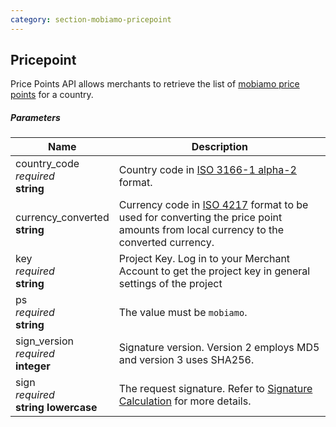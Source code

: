 ```yaml
---
category: section-mobiamo-pricepoint
---
```


## Pricepoint

Price Points API allows merchants to retrieve the list of [mobiamo price points](http://www.mobiamo.com/coverage) for a country.

##### Parameters

| Name | Description|
|---|---|
|country_code <br>*required* <br>**string**| Country code in [ISO 3166-1 alpha-2](https://en.wikipedia.org/wiki/ISO_3166-1_alpha-2) format.|
|currency_converted <br>**string**| Currency code in [ISO 4217](http://en.wikipedia.org/wiki/ISO_4217#Active_codes) format to be used for converting the price point amounts from local currency to the converted currency.|
|key <br>*required* <br>**string**| Project Key. Log in to your Merchant Account to get the project key in general settings of the project|
|ps <br>*required* <br>**string**| The value must be ```mobiamo```.|
|sign_version <br>*required*<br>**integer**| Signature version. Version 2 employs MD5 and version 3 uses SHA256.|
|sign <br>*required*<br>**string lowercase**| The request signature. Refer to [Signature Calculation](/signature-calculation) for more details.|
